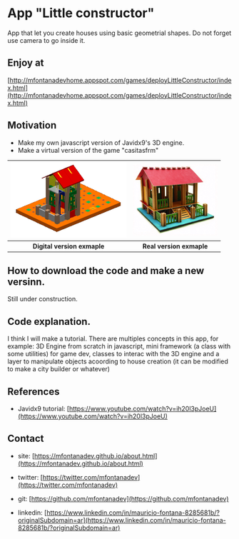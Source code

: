 
# App "Little constructor"
 
App that let you create houses using basic geometrial shapes. Do not forget use camera to go inside it.

## Enjoy at
[http://mfontanadevhome.appspot.com/games/deployLittleConstructor/index.html](http://mfontanadevhome.appspot.com/games/deployLittleConstructor/index.html)

## Motivation
- Make my own javascript version of Javidx9's 3D engine.
- Make a virtual version of the game "casitasfrm"

<table>
	<tr>
		<th align="center">
		<img width="260px" src="https://github.com/mfontanadev/appLittleConstructor/blob/master/doc/poc_house_leftside.png?raw=true">
		</th>
		<th align="center">
		<img width="190px" src="https://github.com/mfontanadev/appLittleConstructor/blob/master/doc/poc_house_rightside.png?raw=true?raw=true">
		</th>
	</tr>
	<tr>
		<th align="center">
			Digital version exmaple
		</th>
		<th align="center">
			Real version exmaple
		</th>
	</tr>
</table>

## How to download the code and make a new versinn.

Still under construction.

## Code explanation.

I think I will make a tutorial. There are multiples concepts in this app, for example: 3D Engine from scratch in javascript, mini framework (a class with some utilities) for game dev, classes to interac with the 3D engine and a layer to manipulate objects acoording to house creation (it can be modified to make a city builder or whatever)

## References

* Javidx9 tutorial: [https://www.youtube.com/watch?v=ih20l3pJoeU](https://www.youtube.com/watch?v=ih20l3pJoeU)

## Contact

* site: [https://mfontanadev.github.io/about.html](https://mfontanadev.github.io/about.html)

* twitter: [https://twitter.com/mfontanadev](https://twitter.com/mfontanadev)

* git: [https://github.com/mfontanadev](https://github.com/mfontanadev)

* linkedin: [https://www.linkedin.com/in/mauricio-fontana-8285681b/?originalSubdomain=ar](https://www.linkedin.com/in/mauricio-fontana-8285681b/?originalSubdomain=ar)

